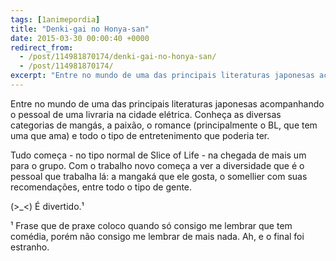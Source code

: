 ```yaml
---
tags: [1animepordia]
title: "Denki-gai no Honya-san"
date: 2015-03-30 00:00:40 +0000
redirect_from:
  - /post/114981870174/denki-gai-no-honya-san/
  - /post/114981870174/
excerpt: "Entre no mundo de uma das principais literaturas japonesas acompanhando o pessoal de uma livraria na cidade elétrica. Conheça as diversas categorias de mangás, a paixão, o romance (principalmente o BL, que tem uma que ama) e todo o tipo de entretenimento que poderia ter."
---
```


Entre no mundo de uma das principais literaturas japonesas acompanhando
o pessoal de uma livraria na cidade elétrica. Conheça as diversas
categorias de mangás, a paixão, o romance (principalmente o BL, que tem
uma que ama) e todo o tipo de entretenimento que poderia ter.

Tudo começa - no tipo normal de Slice of Life - na chegada de mais um
para o grupo. Com o trabalho novo começa a ver a diversidade que é o
pessoal que trabalha lá: a mangaká que ele gosta, o somellier com suas
recomendações, entre todo o tipo de gente.

(&gt;\_&lt;) É divertido.¹

¹ Frase que de praxe coloco quando só consigo me lembrar que tem
comédia, porém não consigo me lembrar de mais nada. Ah, e o final foi
estranho.


